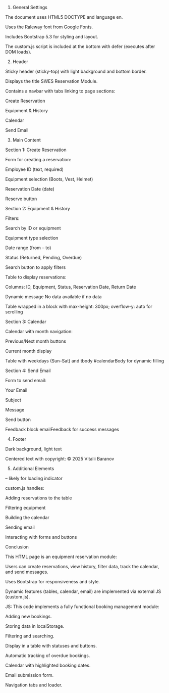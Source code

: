 1. General Settings

The document uses HTML5 DOCTYPE and language en.

Uses the Raleway font from Google Fonts.

Includes Bootstrap 5.3 for styling and layout.

The custom.js script is included at the bottom with defer (executes after DOM loads).

2. Header

Sticky header (sticky-top) with light background and bottom border.

Displays the title SWES Reservation Module.

Contains a navbar with tabs linking to page sections:

Create Reservation

Equipment & History

Calendar

Send Email

3. Main Content

Section 1: Create Reservation

Form for creating a reservation:

Employee ID (text, required)

Equipment selection (Boots, Vest, Helmet)

Reservation Date (date)

Reserve button

Section 2: Equipment & History

Filters:

Search by ID or equipment

Equipment type selection

Date range (from – to)

Status (Returned, Pending, Overdue)

Search button to apply filters

Table to display reservations:

Columns: ID, Equipment, Status, Reservation Date, Return Date

Dynamic message No data available if no data

Table wrapped in a block with max-height: 300px; overflow-y: auto for scrolling

Section 3: Calendar

Calendar with month navigation:

Previous/Next month buttons

Current month display

Table with weekdays (Sun–Sat) and tbody #calendarBody for dynamic filling

Section 4: Send Email

Form to send email:

Your Email

Subject

Message

Send button

Feedback block emailFeedback for success messages

4. Footer

Dark background, light text

Centered text with copyright: © 2025 Vitalii Baranov

5. Additional Elements

<div id="loader" class="loader"></div> – likely for loading indicator

custom.js handles:

Adding reservations to the table

Filtering equipment

Building the calendar

Sending email

Interacting with forms and buttons

Conclusion

This HTML page is an equipment reservation module:

Users can create reservations, view history, filter data, track the calendar, and send messages.

Uses Bootstrap for responsiveness and style.

Dynamic features (tables, calendar, email) are implemented via external JS (custom.js).

JS:
This code implements a fully functional booking management module:

Adding new bookings.

Storing data in localStorage.

Filtering and searching.

Display in a table with statuses and buttons.

Automatic tracking of overdue bookings.

Calendar with highlighted booking dates.

Email submission form.

Navigation tabs and loader.
